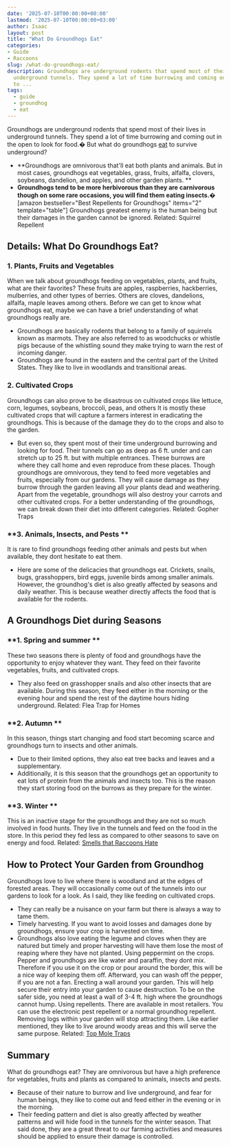 ```yaml
---
date: '2025-07-10T00:00:00+00:00'
lastmod: '2025-07-10T00:00:00+03:00'
author: Isaac
layout: post
title: "What Do Groundhogs Eat"
categories:
- Guide
- Raccoons
slug: /what-do-groundhogs-eat/
description: Groundhogs are underground rodents that spend most of their lives in
  underground tunnels. They spend a lot of time burrowing and coming out in the open
  to ...
tags: 
  - guide
  - groundhog
  - eat
---
```

Groundhogs are underground rodents that spend most of their lives in underground tunnels. They spend a lot of time burrowing and coming out in the open to look for food.� But what do groundhogs [eat](/posts/do-cats-eat-lizards/) to survive underground?
- **Groundhogs are omnivorous that'll eat both plants and animals. But in most cases, groundhogs eat vegetables, grass, fruits, alfalfa, clovers, soybeans, dandelion, and apples, and other garden plants. **
- **Groundhogs tend to be more herbivorous than they are carnivorous though on some rare occasions, you will find them eating insects.�**
[amazon bestseller="Best Repellents for Groundhogs" items="2" template="table"]
Groundhogs greatest enemy is the human being but their damages in the garden cannot be ignored. Related:
Squirrel Repellent
## Details: What Do Groundhogs Eat?
### **1. Plants, Fruits and Vegetables**
When we talk about groundhogs feeding on vegetables, plants, and fruits, what are their favorites? These fruits are apples, raspberries, hackberries, mulberries, and other types of berries.
Others are cloves, dandelions, alfalfa, maple leaves among others.
Before we can get to know what groundhogs eat, maybe we can have a brief understanding of what groundhogs really are.
- Groundhogs are basically rodents that belong to a family of squirrels known as marmots. They are also referred to as woodchucks or whistle pigs because of the whistling sound they make trying to warn the rest of incoming danger.
- Groundhogs are found in the eastern and the central part of the United States. They like to live in woodlands and transitional areas.
### **2. Cultivated Crops**
Groundhogs can also prove to be disastrous on cultivated crops like lettuce, corn, legumes, soybeans, broccoli, peas, and others
It is mostly these cultivated crops that will capture a farmers interest in eradicating the groundhogs. This is because of the damage they do to the crops and also to the garden.
- But even so, they spent most of their time underground burrowing and looking for food. Their tunnels can go as deep as 6 ft. under and can stretch up to 25 ft. but with multiple entrances. These burrows are where they call home and even reproduce from these places.
Though groundhogs are omnivorous, they tend to feed more vegetables and fruits, especially from our gardens. They will cause damage as they burrow through the garden leaving all your plants dead and weathering.
Apart from the vegetable, groundhogs will also destroy your carrots and other cultivated crops. For a better understanding of the groundhogs, we can break down their diet into different categories.
Related:
Gopher Traps
### **3. Animals, Insects, and Pests **
It is rare to find groundhogs feeding other animals and pests but when available, they dont hesitate to eat them.
- Here are some of the delicacies that groundhogs eat. Crickets, snails, bugs, grasshoppers, bird eggs, juvenile birds among smaller animals.
However, the groundhog's diet is also greatly affected by seasons and daily weather. This is because weather directly affects the food that is available for the rodents.
## A Groundhogs Diet during Seasons
### **1. Spring and summer **
These two seasons there is plenty of food and groundhogs have the opportunity to enjoy whatever they want. They feed on their favorite vegetables, fruits, and cultivated crops.
- They also feed on grasshopper snails and also other insects that are available.
During this season, they feed either in the morning or the evening hour and spend the rest of the daytime hours hiding underground.
Related:
Flea Trap for Homes
### **2. Autumn **
In this season, things start changing and food start becoming scarce and groundhogs turn to insects and other animals.
- Due to their limited options, they also eat tree backs and leaves and a supplementary.
- Additionally, it is this season that the groundhogs get an opportunity to eat lots of protein from the animals and insects too.
This is the reason they start storing food on the burrows as they prepare for the winter.
### **3. Winter **
This is an inactive stage for the groundhogs and they are not so much involved in food hunts.
They live in the tunnels and feed on the food in the store. In this period they fed less as compared to other seasons to save on energy and food.
Related:
[Smells that Raccoons Hate](https://pestpolicy.com/what-smells-do-raccoons-hate/)
## How to Protect Your Garden from Groundhog
Groundhogs love to live where there is woodland and at the edges of forested areas. They will occasionally come out of the tunnels into our gardens to look for a look. As I said, they like feeding on cultivated crops.
- They can really be a nuisance on your farm but there is always a way to tame them.
- Timely harvesting. If you want to avoid losses and damages done by groundhogs, ensure your crop is harvested on time.
- Groundhogs also love eating the legume and cloves when they are natured but timely and proper harvesting will have them lose the most of reaping where they have not planted.
Using peppermint on the crops. Pepper and groundhogs are like water and paraffin, they dont mix. Therefore if you use it on the crop or pour around the border, this will be a nice way of keeping them off. Afterward, you can wash off the pepper, if you are not a fan.
Erecting a wall around your garden. This will help secure their entry into your garden to cause destruction. To be on the safer side, you need at least a wall of 3-4 ft. high where the groundhogs cannot hump.
Using repellents. There are available in most retailers. You can use the electronic pest repellent or a normal groundhog repellent.
Removing logs within your garden will stop attracting them. Like earlier mentioned, they like to live around woody areas and this will serve the same purpose.
Related:
[Top Mole Traps](https://pestpolicy.com/best-mole-traps/)
## Summary
What do groundhogs eat? They are omnivorous but have a high preference for vegetables, fruits and plants as compared to animals, insects and pests.
- Because of their nature to burrow and live underground, and fear for human beings, they like to come out and feed either in the evening or in the morning.
- Their feeding pattern and diet is also greatly affected by weather patterns and will hide food in the tunnels for the winter season.
That said done, they are a great threat to our farming activities and measures should be applied to ensure their damage is controlled.
